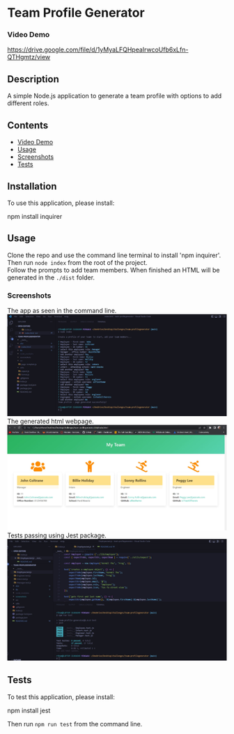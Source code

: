 
# Team Profile Generator

### Video Demo
https://drive.google.com/file/d/1yMyaLFQHpeaIrwcoUfb6xLfn-QTHgmtz/view

## Description
A simple Node.js application to generate a team profile with options to add different roles.

## Contents
* [Video Demo](#Video-Demo)
* [Usage](#Usage)
* [Screenshots](#Screenshots)
* [Tests](#Tests)

## Installation
To use this application, please install: 

npm install inquirer

## Usage
Clone the repo and use the command line terminal to install 'npm inquirer'. Then run `node index` from the root of the project.  
Follow the prompts to add team members. When finished an HTML will be generated in the `./dist` folder. 
    
### Screenshots
The app as seen in the command line.
![App Screenshot](./screenshots/ScreenshotApp.jpg)
The generated html webpage.
![Page Screenshot](./screenshots/ScreenshotDeployed.jpg)
Tests passing using Jest package.
![Test Screenshot](./screenshots/ScreenshotTests.jpg)

## Tests
To test this application, please install: 

npm install jest

Then run `npm run test` from the command line.